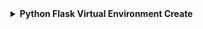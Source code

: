 <details>
  <summary><b>Python Flask Virtual Environment Create</b></summary>
  
  Flask is a web framework that provides libraries to build lightweight web applications in python.</br>
</br><b>Install Virtual Environment:</b>
  - virtualenv is considered as the virtual python environment builder which is used to create the multiple python virtual environment side by side. 
  - At first open <code>Visual Studio Code</code> then use following command to install virtual environment:
  
    - <code>pip install virtualenv</code>
  - Once it is installed, we can create the new virtual environment into a folder as given below.
    - <code>python -m venv env</code>
  - To activate the corresponding environment, use the following command on the Windows operating system.
    - <code>.\env\Scripts\activate</code>
  - If your <code>pip</code> is not upgraded then upgrade the <code>pip</code>:
    - <code>python -m pip install --upgrade pip</code>
  - Now install the flask by using the following command:
    - <code>pip install flask</code>
  - After installation now create a first Flask application. Create this application outside the <code>env</code> folder.Like- <code>app.py</code>, you can use any types of name. Write the following lines of code to check the application.
  ```python
  from flask import Flask  
  
app = Flask(__name__) #creating the Flask class object   
 
@app.route('/') #decorator drfines the   
def home():  
    return "hello, this is our first flask website";  
  
if __name__ =='__main__':  
    app.run(debug = True) 
  ```
  - For run this code <code>Select Interpreter</code> press <code>Ctrl+Shipt+P</code>. Then select <code>env</code> interpreter. Like this type- <code>Python 3.10.10('env':venv).\env\Script\python.exe</code>
  - Let's run this python code using this command:
    - <code>python -m flask run</code>
  - To show this output on web browser <code>ctrl+click</code> the following lines in your terminal: <code>Running on http://127.0.0.1:5000</code>
  

</detail>
